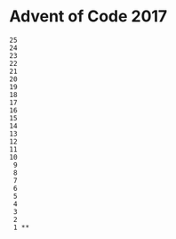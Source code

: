 # Advent of Code 2017

```
25
24
23
22
21
20
19
18
17
16
15
14
13
12
11
10
 9
 8
 7
 6
 5
 4
 3
 2
 1 **
```